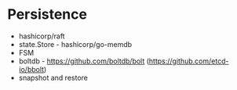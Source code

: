 # Persistence

- hashicorp/raft
- state.Store - hashicorp/go-memdb
- FSM
- boltdb - https://github.com/boltdb/bolt (https://github.com/etcd-io/bbolt)
- snapshot and restore

